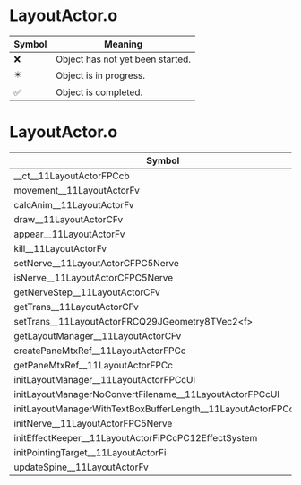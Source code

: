 # LayoutActor.o
| Symbol | Meaning 
| ------------- | ------------- 
| :x: | Object has not yet been started. 
| :eight_pointed_black_star: | Object is in progress. 
| :white_check_mark: | Object is completed. 


# LayoutActor.o
| Symbol | Decompiled? |
| ------------- | ------------- |
| __ct__11LayoutActorFPCcb | :white_check_mark: |
| movement__11LayoutActorFv | :white_check_mark: |
| calcAnim__11LayoutActorFv | :white_check_mark: |
| draw__11LayoutActorCFv | :white_check_mark: |
| appear__11LayoutActorFv | :white_check_mark: |
| kill__11LayoutActorFv | :white_check_mark: |
| setNerve__11LayoutActorCFPC5Nerve | :white_check_mark: |
| isNerve__11LayoutActorCFPC5Nerve | :white_check_mark: |
| getNerveStep__11LayoutActorCFv | :white_check_mark: |
| getTrans__11LayoutActorCFv | :x: |
| setTrans__11LayoutActorFRCQ29JGeometry8TVec2&lt;f&gt; | :x: |
| getLayoutManager__11LayoutActorCFv | :white_check_mark: |
| createPaneMtxRef__11LayoutActorFPCc | :x: |
| getPaneMtxRef__11LayoutActorFPCc | :x: |
| initLayoutManager__11LayoutActorFPCcUl | :white_check_mark: |
| initLayoutManagerNoConvertFilename__11LayoutActorFPCcUl | :white_check_mark: |
| initLayoutManagerWithTextBoxBufferLength__11LayoutActorFPCcUlUl | :white_check_mark: |
| initNerve__11LayoutActorFPC5Nerve | :x: |
| initEffectKeeper__11LayoutActorFiPCcPC12EffectSystem | :x: |
| initPointingTarget__11LayoutActorFi | :x: |
| updateSpine__11LayoutActorFv | :white_check_mark: |
